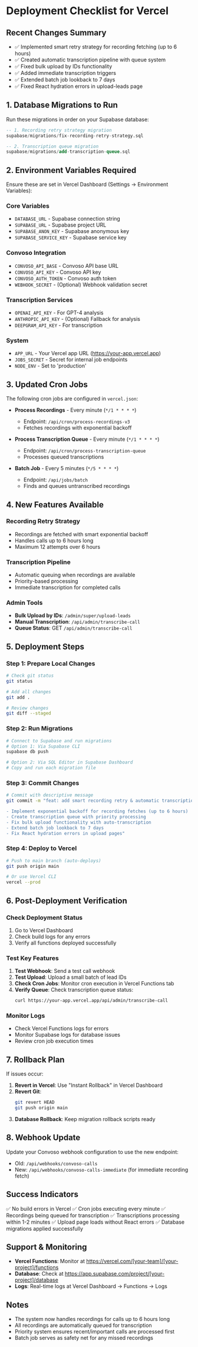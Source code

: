 # Deployment Checklist for Vercel

## Recent Changes Summary
- ✅ Implemented smart retry strategy for recording fetching (up to 6 hours)
- ✅ Created automatic transcription pipeline with queue system
- ✅ Fixed bulk upload by IDs functionality
- ✅ Added immediate transcription triggers
- ✅ Extended batch job lookback to 7 days
- ✅ Fixed React hydration errors in upload-leads page

## 1. Database Migrations to Run

Run these migrations in order on your Supabase database:

```sql
-- 1. Recording retry strategy migration
supabase/migrations/fix-recording-retry-strategy.sql

-- 2. Transcription queue migration
supabase/migrations/add-transcription-queue.sql
```

## 2. Environment Variables Required

Ensure these are set in Vercel Dashboard (Settings → Environment Variables):

### Core Variables
- `DATABASE_URL` - Supabase connection string
- `SUPABASE_URL` - Supabase project URL
- `SUPABASE_ANON_KEY` - Supabase anonymous key
- `SUPABASE_SERVICE_KEY` - Supabase service key

### Convoso Integration
- `CONVOSO_API_BASE` - Convoso API base URL
- `CONVOSO_API_KEY` - Convoso API key
- `CONVOSO_AUTH_TOKEN` - Convoso auth token
- `WEBHOOK_SECRET` - (Optional) Webhook validation secret

### Transcription Services
- `OPENAI_API_KEY` - For GPT-4 analysis
- `ANTHROPIC_API_KEY` - (Optional) Fallback for analysis
- `DEEPGRAM_API_KEY` - For transcription

### System
- `APP_URL` - Your Vercel app URL (https://your-app.vercel.app)
- `JOBS_SECRET` - Secret for internal job endpoints
- `NODE_ENV` - Set to 'production'

## 3. Updated Cron Jobs

The following cron jobs are configured in `vercel.json`:

- **Process Recordings** - Every minute (`*/1 * * * *`)
  - Endpoint: `/api/cron/process-recordings-v3`
  - Fetches recordings with exponential backoff

- **Process Transcription Queue** - Every minute (`*/1 * * * *`)
  - Endpoint: `/api/cron/process-transcription-queue`
  - Processes queued transcriptions

- **Batch Job** - Every 5 minutes (`*/5 * * * *`)
  - Endpoint: `/api/jobs/batch`
  - Finds and queues untranscribed recordings

## 4. New Features Available

### Recording Retry Strategy
- Recordings are fetched with smart exponential backoff
- Handles calls up to 6 hours long
- Maximum 12 attempts over 6 hours

### Transcription Pipeline
- Automatic queuing when recordings are available
- Priority-based processing
- Immediate transcription for completed calls

### Admin Tools
- **Bulk Upload by IDs**: `/admin/super/upload-leads`
- **Manual Transcription**: `/api/admin/transcribe-call`
- **Queue Status**: GET `/api/admin/transcribe-call`

## 5. Deployment Steps

### Step 1: Prepare Local Changes
```bash
# Check git status
git status

# Add all changes
git add .

# Review changes
git diff --staged
```

### Step 2: Run Migrations
```bash
# Connect to Supabase and run migrations
# Option 1: Via Supabase CLI
supabase db push

# Option 2: Via SQL Editor in Supabase Dashboard
# Copy and run each migration file
```

### Step 3: Commit Changes
```bash
# Commit with descriptive message
git commit -m "feat: add smart recording retry & automatic transcription pipeline

- Implement exponential backoff for recording fetches (up to 6 hours)
- Create transcription queue with priority processing
- Fix bulk upload functionality with auto-transcription
- Extend batch job lookback to 7 days
- Fix React hydration errors in upload pages"
```

### Step 4: Deploy to Vercel
```bash
# Push to main branch (auto-deploys)
git push origin main

# Or use Vercel CLI
vercel --prod
```

## 6. Post-Deployment Verification

### Check Deployment Status
1. Go to Vercel Dashboard
2. Check build logs for any errors
3. Verify all functions deployed successfully

### Test Key Features
1. **Test Webhook**: Send a test call webhook
2. **Test Upload**: Upload a small batch of lead IDs
3. **Check Cron Jobs**: Monitor cron execution in Vercel Functions tab
4. **Verify Queue**: Check transcription queue status:
   ```bash
   curl https://your-app.vercel.app/api/admin/transcribe-call
   ```

### Monitor Logs
- Check Vercel Functions logs for errors
- Monitor Supabase logs for database issues
- Review cron job execution times

## 7. Rollback Plan

If issues occur:

1. **Revert in Vercel**: Use "Instant Rollback" in Vercel Dashboard
2. **Revert Git**:
   ```bash
   git revert HEAD
   git push origin main
   ```
3. **Database Rollback**: Keep migration rollback scripts ready

## 8. Webhook Update

Update your Convoso webhook configuration to use the new endpoint:
- Old: `/api/webhooks/convoso-calls`
- New: `/api/webhooks/convoso-calls-immediate` (for immediate recording fetch)

## Success Indicators

✅ No build errors in Vercel
✅ Cron jobs executing every minute
✅ Recordings being queued for transcription
✅ Transcriptions processing within 1-2 minutes
✅ Upload page loads without React errors
✅ Database migrations applied successfully

## Support & Monitoring

- **Vercel Functions**: Monitor at https://vercel.com/[your-team]/[your-project]/functions
- **Database**: Check at https://app.supabase.com/project/[your-project]/database
- **Logs**: Real-time logs at Vercel Dashboard → Functions → Logs

## Notes

- The system now handles recordings for calls up to 6 hours long
- All recordings are automatically queued for transcription
- Priority system ensures recent/important calls are processed first
- Batch job serves as safety net for any missed recordings
